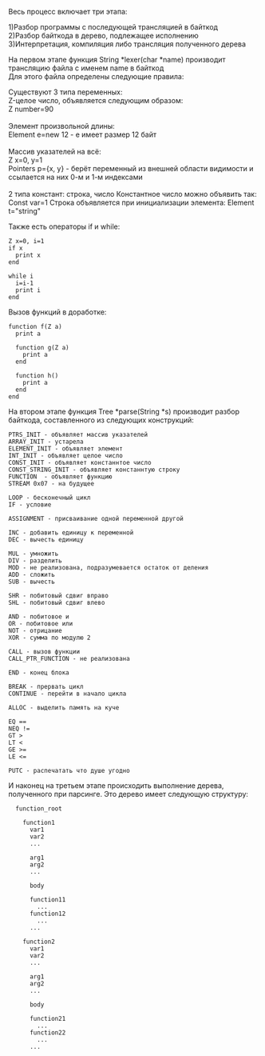 Весь процесс включает три этапа:

1)Разбор программы с последующей трансляцией в байткод<br>
2)Разбор байткода в дерево, подлежащее исполнению<br>
3)Интерпретация, компиляция либо трансляция полученного дерева<br>

На первом этапе функция String *lexer(char *name) производит трансляцию файла с именем name в байткод<br>
Для этого файла определены следующие правила:<br>

Существуют 3 типа переменных:<br>
Z-целое число, объявляется следующим образом:<br>
Z number=90<br>
<br>
Элемент произвольной длины:<br>
Element e=new 12 - e имеет размер 12 байт<br>
<br>
Массив указателей на всё:<br>
Z x=0, y=1<br>
Pointers p={x, y} - берёт переменный из внешней области видимости и ссылается на них 0-м и 1-м индексами<br>
<br>
2 типа констант:
    строка, число
Константное число можно объявить так:
    Const var=1
Строка объявляется при инициализации элемента:
    Element t="string"

Также есть операторы if и while:

    Z x=0, i=1
    if x
      print x
    end
    
    while i
      i=i-1
      print i
    end

Вызов функций в доработке:

    function f(Z a)
      print a
      
      function g(Z a)
        print a
      end
      
      function h()
        print a
      end
    end

На втором этапе функция Tree *parse(String *s) производит разбор байткода, составленного из следующих конструкций:

    PTRS_INIT - объявляет массив указателей
    ARRAY_INIT - устарела
    ELEMENT_INIT - объявляет элемент
    INT_INIT - объявляет целое число
    CONST_INIT - объявляет констаннтое число
    CONST_STRING_INIT - объявляет констаннтую строку
    FUNCTION  - объявляет функцию
    STREAM 0x07 - на будущее
    
    LOOP - бесконечный цикл
    IF - условие
    
    ASSIGNMENT - присваивание одной переменной другой
    
    INC - добавить единицу к переменной
    DEC - вычесть единицу
    
    MUL - умножить
    DIV - разделить
    MOD - не реализована, подразумевается остаток от деления
    ADD - сложить
    SUB - вычесть
    
    SHR - побитовый сдвиг вправо
    SHL - побитовый сдвиг влево
    
    AND - побитовое и
    OR - побитовое или
    NOT - отрицание
    XOR - сумма по модулю 2
    
    CALL - вызов функции
    CALL_PTR_FUNCTION - не реализована
    
    END - конец блока
    
    BREAK - прервать цикл
    CONTINUE - перейти в начало цикла
    
    ALLOC - выделить память на куче
    
    EQ ==
    NEQ !=
    GT >
    LT <
    GE >=
    LE <=
    
    PUTC - распечатать что душе угодно

И наконец на третьем этапе происходить выполнение дерева, полученного при парсинге. Это дерево имеет следующую структуру:

      function_root
        
        function1
          var1
          var2
          ...
          
          arg1
          arg2
          ...
          
          body
          
          function11
            ...
          function12
            ...
          ...
        
        function2
          var1
          var2
          ...
          
          arg1
          arg2
          ...
      
          body
          
          function21
            ...
          function22
            ...
          ...
